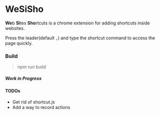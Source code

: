 WeSiSho
===

**We**b **Si**tes **Sho**rtcuts is a chrome extension for adding shortcuts inside websites. 


Press the leader(default `,`) and type the shortcut command to access the page quickly.

### Build
> npm run build

##### Work in Progress

#### TODOs

- Get rid of shortcut.js
- Add a way to record actions


